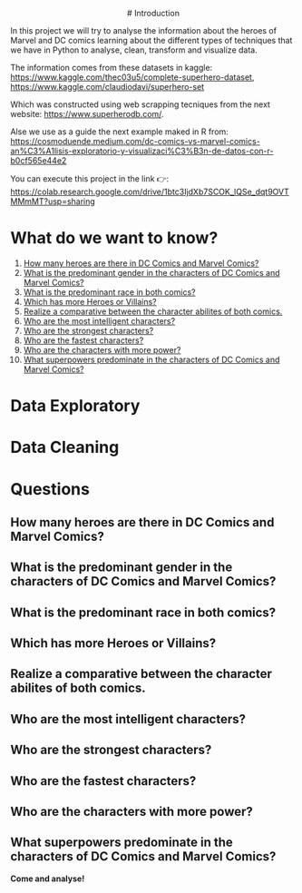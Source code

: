 <p align = "center">
# Introduction
</p>

In this project we will try to analyse the information about the heroes of Marvel and DC comics learning about the different types of techniques that we have in Python to analyse, clean, transform and visualize data.

The information comes from these datasets in kaggle:
https://www.kaggle.com/thec03u5/complete-superhero-dataset, 
https://www.kaggle.com/claudiodavi/superhero-set

Which was constructed using web scrapping tecniques from the next website: https://www.superherodb.com/.

Alse we use as a guide the next example maked in R from: https://cosmoduende.medium.com/dc-comics-vs-marvel-comics-an%C3%A1lisis-exploratorio-y-visualizaci%C3%B3n-de-datos-con-r-b0cf565e44e2

You can execute this project in the link 👉: https://colab.research.google.com/drive/1btc3IjdXb7SCOK_lQSe_dqt9OVTMMmMT?usp=sharing

# What do we want to know?
1. [How many heroes are there in DC Comics and Marvel Comics?](https://github.com/sergi0gs/Marvel_vs_DC/blob/main/README.md#how-many-heroes-are-there-in-dc-comics-and-marvel-comics) 
2. [What is the predominant gender in the characters of DC Comics and Marvel Comics?](https://github.com/sergi0gs/Marvel_vs_DC/blob/main/README.md#what-is-the-predominant-gender-in-the-characters-of-dc-comics-and-marvel-comics)
3. [What is the predominant race in both comics?](https://github.com/sergi0gs/Marvel_vs_DC/blob/main/README.md#what-is-the-predominant-race-in-both-comics)
4. [Which has more Heroes or Villains?](https://github.com/sergi0gs/Marvel_vs_DC#which-has-more-heroes-or-villains)
5. [Realize a comparative between the character abilites of both comics.](https://github.com/sergi0gs/Marvel_vs_DC#realize-a-comparative-between-the-character-abilites-of-both-comics)
6. [Who are the most intelligent characters?](https://github.com/sergi0gs/Marvel_vs_DC#who-are-the-most-intelligent-characters)
7. [Who are the strongest characters?](https://github.com/sergi0gs/Marvel_vs_DC#who-are-the-strongest-characters)
8. [Who are the fastest characters?](https://github.com/sergi0gs/Marvel_vs_DC#who-are-the-fastest-characters)
9. [Who are the characters with more power?](https://github.com/sergi0gs/Marvel_vs_DC#who-are-the-characters-with-more-power)
10. [What superpowers predominate in the characters of DC Comics and Marvel Comics?](https://github.com/sergi0gs/Marvel_vs_DC#what-superpowers-predominate-in-the-characters-of-dc-comics-and-marvel-comics)

# Data Exploratory
# Data Cleaning
# Questions 
## How many heroes are there in DC Comics and Marvel Comics?
## What is the predominant gender in the characters of DC Comics and Marvel Comics?
## What is the predominant race in both comics?
## Which has more Heroes or Villains?
## Realize a comparative between the character abilites of both comics.
## Who are the most intelligent characters?
## Who are the strongest characters?
## Who are the fastest characters?
## Who are the characters with more power?
## What superpowers predominate in the characters of DC Comics and Marvel Comics?

**Come and analyse!**
